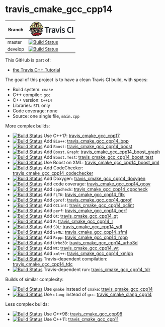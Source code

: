 # travis_cmake_gcc_cpp14

Branch|[![Travis CI logo](TravisCI.png)](https://travis-ci.org)
---|---
master|[![Build Status](https://travis-ci.org/richelbilderbeek/travis_cmake_gcc_cpp14.svg?branch=master)](https://travis-ci.org/richelbilderbeek/travis_cmake_gcc_cpp14)
develop|[![Build Status](https://travis-ci.org/richelbilderbeek/travis_cmake_gcc_cpp14.svg?branch=develop)](https://travis-ci.org/richelbilderbeek/travis_cmake_gcc_cpp14)

This GitHub is part of:

 * [the Travis C++ Tutorial](https://github.com/richelbilderbeek/travis_cpp_tutorial)
 
The goal of this project is to have a clean Travis CI build, with specs:
 * Build system: `cmake`
 * C++ compiler: `gcc`
 * C++ version: `C++14`
 * Libraries: `STL` only
 * Code coverage: none
 * Source: one single file, `main.cpp`


More complex builds:

 * [![Build Status](https://travis-ci.org/richelbilderbeek/travis_cmake_gcc_cpp17.svg?branch=master)](https://travis-ci.org/richelbilderbeek/travis_cmake_gcc_cpp17) Use C++17: [travis_cmake_gcc_cpp17](https://www.github.com/richelbilderbeek/travis_cmake_gcc_cpp17)
 * [![Build Status](https://travis-ci.org/richelbilderbeek/travis_cmake_gcc_cpp14_bpp.svg?branch=master)](https://travis-ci.org/richelbilderbeek/travis_cmake_gcc_cpp14_bpp) Add `Bio++`: [travis_cmake_gcc_cpp14_bpp](https://www.github.com/richelbilderbeek/travis_cmake_gcc_cpp14_bpp)
 * [![Build Status](https://travis-ci.org/richelbilderbeek/travis_cmake_gcc_cpp14_boost.svg?branch=master)](https://travis-ci.org/richelbilderbeek/travis_cmake_gcc_cpp14_boost) Add `Boost`: [travis_cmake_gcc_cpp14_boost](https://www.github.com/richelbilderbeek/travis_cmake_gcc_cpp14_boost)
 * [![Build Status](https://travis-ci.org/richelbilderbeek/travis_cmake_gcc_cpp14_boost_graph.svg?branch=master)](https://travis-ci.org/richelbilderbeek/travis_cmake_gcc_cpp14_boost_graph) Add `Boost.Graph`: [travis_cmake_gcc_cpp14_boost_graph](https://www.github.com/richelbilderbeek/travis_cmake_gcc_cpp14_boost_graph)
 * [![Build Status](https://travis-ci.org/richelbilderbeek/travis_cmake_gcc_cpp14_boost_test.svg?branch=master)](https://travis-ci.org/richelbilderbeek/travis_cmake_gcc_cpp14_boost_test) Add `Boost.Test`: [travis_cmake_gcc_cpp14_boost_test](https://www.github.com/richelbilderbeek/travis_cmake_gcc_cpp14_boost_test)
 * [![Build Status](https://travis-ci.org/richelbilderbeek/travis_cmake_gcc_cpp14_boost_xml.svg?branch=master)](https://travis-ci.org/richelbilderbeek/travis_cmake_gcc_cpp14_boost_xml) Use Boost on XML: [travis_cmake_gcc_cpp14_boost_xml](https://www.github.com/richelbilderbeek/travis_cmake_gcc_cpp14_boost_xml)
 * [![Build Status](https://travis-ci.org/richelbilderbeek/travis_cmake_gcc_cpp14_codechecker.svg?branch=master)](https://travis-ci.org/richelbilderbeek/travis_cmake_gcc_cpp14_codechecker) Add CodeChecker: [travis_cmake_gcc_cpp14_codechecker](https://github.com/richelbilderbeek/travis_cmake_gcc_cpp14_codechecker)
 * [![Build Status](https://travis-ci.org/richelbilderbeek/travis_cmake_gcc_cpp14_doxygen.svg?branch=master)](https://travis-ci.org/richelbilderbeek/travis_cmake_gcc_cpp14_doxygen) Add Doxygen: [travis_cmake_gcc_cpp14_doxygen](https://github.com/richelbilderbeek/travis_cmake_gcc_cpp14_doxygen)
 * [![Build Status](https://travis-ci.org/richelbilderbeek/travis_cmake_gcc_cpp14_gcov.svg?branch=master)](https://travis-ci.org/richelbilderbeek/travis_cmake_gcc_cpp14_gcov) Add code coverage: [travis_cmake_gcc_cpp14_gcov](https://github.com/richelbilderbeek/travis_cmake_gcc_cpp14_gcov)
 * [![Build Status](https://travis-ci.org/richelbilderbeek/travis_cmake_gcc_cpp14_cppcheck.svg?branch=master)](https://travis-ci.org/richelbilderbeek/travis_cmake_gcc_cpp14_cppcheck) Add `cppcheck`: [travis_cmake_gcc_cpp14_cppcheck](https://www.github.com/richelbilderbeek/travis_cmake_gcc_cpp14_cppcheck)
 * [![Build Status](https://travis-ci.org/richelbilderbeek/travis_cmake_gcc_cpp14_fltk.svg?branch=master)](https://travis-ci.org/richelbilderbeek/travis_cmake_gcc_cpp14_fltk) Add `FLTK`: [travis_cmake_gcc_cpp14_fltk](https://github.com/richelbilderbeek/travis_cmake_gcc_cpp14_fltk)
 * [![Build Status](https://travis-ci.org/richelbilderbeek/travis_cmake_gcc_cpp14_gprof.svg?branch=master)](https://travis-ci.org/richelbilderbeek/travis_cmake_gcc_cpp14_gprof) Add `gprof`: [travis_cmake_gcc_cpp14_gprof](https://github.com/richelbilderbeek/travis_cmake_gcc_cpp14_gprof)
 * [![Build Status](https://travis-ci.org/richelbilderbeek/travis_cmake_gcc_cpp14_oclint.svg?branch=master)](https://travis-ci.org/richelbilderbeek/travis_cmake_gcc_cpp14_oclint) Add `OCLint`: [travis_cmake_gcc_cpp14_oclint](https://github.com/richelbilderbeek/travis_cmake_gcc_cpp14_oclint)
 * [![Build Status](https://travis-ci.org/richelbilderbeek/travis_cmake_gcc_cpp14_perf.svg?branch=master)](https://travis-ci.org/richelbilderbeek/travis_cmake_gcc_cpp14_perf) Add `perf`: [travis_cmake_gcc_cpp14_perf](https://github.com/richelbilderbeek/travis_cmake_gcc_cpp14_perf)
 * [![Build Status](https://travis-ci.org/richelbilderbeek/travis_cmake_gcc_cpp14_qt.svg?branch=master)](https://travis-ci.org/richelbilderbeek/travis_cmake_gcc_cpp14_qt) Add `Qt`: [travis_cmake_gcc_cpp14_qt](https://www.github.com/richelbilderbeek/travis_cmake_gcc_cpp14_qt)
 * [![Build Status](https://travis-ci.org/richelbilderbeek/travis_cmake_gcc_cpp14_r.svg?branch=master)](https://travis-ci.org/richelbilderbeek/travis_cmake_gcc_cpp14_r) Add `R`: [travis_cmake_gcc_cpp14_r](https://www.github.com/richelbilderbeek/travis_cmake_gcc_cpp14_r)
 * [![Build Status](https://travis-ci.org/richelbilderbeek/travis_cmake_gcc_cpp14_sdl.svg?branch=master)](https://travis-ci.org/richelbilderbeek/travis_cmake_gcc_cpp14_sdl) Add `SDL`: [travis_cmake_gcc_cpp14_sdl](https://github.com/richelbilderbeek/travis_cmake_gcc_cpp14_sdl)
 * [![Build Status](https://travis-ci.org/richelbilderbeek/travis_cmake_gcc_cpp14_sfml.svg?branch=master)](https://travis-ci.org/richelbilderbeek/travis_cmake_gcc_cpp14_sfml) Add `SFML`: [travis_cmake_gcc_cpp14_sfml](https://www.github.com/richelbilderbeek/travis_cmake_gcc_cpp14_sfml)
 * [![Build Status](https://travis-ci.org/richelbilderbeek/travis_cmake_gcc_cpp14_rcpp.svg?branch=master)](https://travis-ci.org/richelbilderbeek/travis_cmake_gcc_cpp14_rcpp) Add `Rcpp`: [travis_cmake_gcc_cpp14_rcpp](https://www.github.com/richelbilderbeek/travis_cmake_gcc_cpp14_rcpp)
 * [![Build Status](https://travis-ci.org/richelbilderbeek/travis_cmake_gcc_cpp14_urho3d.svg?branch=master)](https://travis-ci.org/richelbilderbeek/travis_cmake_gcc_cpp14_urho3d) Add `Urho3D`: [travis_cmake_gcc_cpp14_urho3d](https://www.github.com/richelbilderbeek/travis_cmake_gcc_cpp14_urho3d)
 * [![Build Status](https://travis-ci.org/richelbilderbeek/travis_cmake_gcc_cpp14_wt.svg?branch=master)](https://travis-ci.org/richelbilderbeek/travis_cmake_gcc_cpp14_wt) Add `Wt`: [travis_cmake_gcc_cpp14_wt](https://www.github.com/richelbilderbeek/travis_cmake_gcc_cpp14_wt)
 * [![Build Status](https://travis-ci.org/richelbilderbeek/travis_cmake_gcc_cpp14_xmlpp.svg?branch=master)](https://travis-ci.org/richelbilderbeek/travis_cmake_gcc_cpp14_xmlpp) Add `xml++`: [travis_cmake_gcc_cpp14_xmlpp](https://www.github.com/richelbilderbeek/travis_cmake_gcc_cpp14_xmlpp)
 * [![Build Status](https://travis-ci.org/richelbilderbeek/travis_cmake_gcc_cpp14_tdc.svg?branch=master)](https://travis-ci.org/richelbilderbeek/travis_cmake_gcc_cpp14_tdc) Travis-dependent compilation: [travis_cmake_gcc_cpp14_tdc](https://www.github.com/richelbilderbeek/travis_cmake_gcc_cpp14_tdc)
 * [![Build Status](https://travis-ci.org/richelbilderbeek/travis_cmake_gcc_cpp14_tdr.svg?branch=master)](https://travis-ci.org/richelbilderbeek/travis_cmake_gcc_cpp14_tdr) Travis-dependent run: [travis_cmake_gcc_cpp14_tdr](https://www.github.com/richelbilderbeek/travis_cmake_gcc_cpp14_tdr)

Builds of similar complexity:

 * [![Build Status](https://travis-ci.org/richelbilderbeek/travis_qmake_gcc_cpp14.svg?branch=master)](https://travis-ci.org/richelbilderbeek/travis_qmake_gcc_cpp14) Use `qmake` instead of `cmake`: [travis_qmake_gcc_cpp14](https://www.github.com/richelbilderbeek/travis_qmake_gcc_cpp14)
 * [![Build Status](https://travis-ci.org/richelbilderbeek/travis_cmake_clang_cpp14.svg?branch=master)](https://travis-ci.org/richelbilderbeek/travis_cmake_clang_cpp14) Use `clang` instead of `gcc`: [travis_cmake_clang_cpp14](https://www.github.com/richelbilderbeek/travis_cmake_clang_cpp14)

Less complex builds:

 * [![Build Status](https://travis-ci.org/richelbilderbeek/travis_cmake_gcc_cpp98.svg?branch=master)](https://travis-ci.org/richelbilderbeek/travis_cmake_gcc_cpp98) Use C++98: [travis_cmake_gcc_cpp98](https://www.github.com/richelbilderbeek/travis_cmake_gcc_cpp98)
 * [![Build Status](https://travis-ci.org/richelbilderbeek/travis_cmake_gcc_cpp11.svg?branch=master)](https://travis-ci.org/richelbilderbeek/travis_cmake_gcc_cpp11) Use C++11: [travis_cmake_gcc_cpp11](https://www.github.com/richelbilderbeek/travis_cmake_gcc_cpp11)
